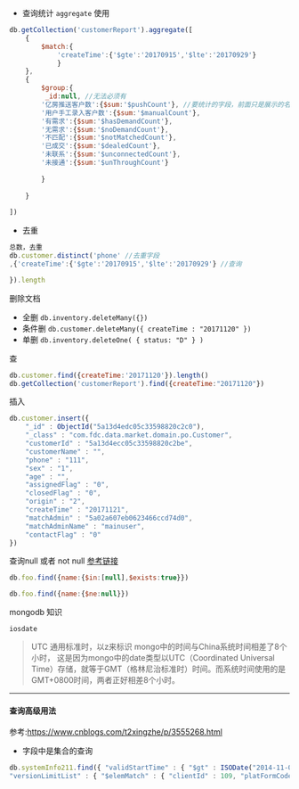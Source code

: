 - 查询统计 `aggregate` 使用
```js
db.getCollection('customerReport').aggregate([
    {
        $match:{
            'createTime':{'$gte':'20170915','$lte':'20170929'}
            }
    },
    {
        $group:{
         _id:null, //无法必须有
        '亿房推送客户数':{$sum:'$pushCount'}, //要统计的字段，前面只是展示的名字
        '用户手工录入客户数':{$sum:'$manualCount'},
        '有需求':{$sum:'$hasDemandCount'},
        '无需求':{$sum:'$noDemandCount'},
        '不匹配':{$sum:'$notMatchedCount'},
        '已成交':{$sum:'$dealedCount'},
        '未联系':{$sum:'$unconnectedCount'},
        '未接通':{$sum:'$unThroughCount'}
        
        }
        
    }
    
])
```

- 去重
```js
总数，去重
db.customer.distinct('phone' //去重字段
,{'createTime':{'$gte':'20170915','$lte':'20170929'} //查询

}).length
```

删除文档
- 全删 `db.inventory.deleteMany({})`
- 条件删 `db.customer.deleteMany({ createTime : "20171120" })  `
- 单删  `db.inventory.deleteOne( { status: "D" } )`

查
```js
db.customer.find({createTime:'20171120'}).length()
db.getCollection('customerReport').find({createTime:"20171120"})
```

插入
```js
db.customer.insert({
    "_id" : ObjectId("5a13d4edc05c33598820c2c0"),
    "_class" : "com.fdc.data.market.domain.po.Customer",
    "customerId" : "5a13d4ecc05c33598820c2be",
    "customerName" : "",
    "phone" : "111",
    "sex" : "1",
    "age" : "",
    "assignedFlag" : "0",
    "closedFlag" : "0",
    "origin" : "2",
    "createTime" : "20171121",
    "matchAdmin" : "5a02a607eb0623466ccd74d0",
    "matchAdminName" : "mainuser",
    "contactFlag" : "0"
})

```

查询null 或者 not null
[参考链接](http://blog.csdn.net/xiaojin21cen/article/details/40504753)
```js
db.foo.find({name:{$in:[null],$exists:true}})

db.foo.find({name:{$ne:null}})
```

mongodb 知识

`iosdate` 
>UTC 通用标准时，以z来标识
mongo中的时间与China系统时间相差了8个小时，
这是因为mongo中的date类型以UTC（Coordinated Universal Time）存储，就等于GMT（格林尼治标准时）时间。而系统时间使用的是GMT+0800时间，两者正好相差8个小时。 



---

#### 查询高级用法
参考:https://www.cnblogs.com/t2xingzhe/p/3555268.html

- 字段中是集合的查询
```js
db.systemInfo211.find({ "validStartTime" : { "$gt" : ISODate("2014-11-01T10:33:09.661Z") },   
"versionLimitList" : { "$elemMatch" : { "clientId" : 109, "platFormCode" : 2 } } }).limit(50);  
```
